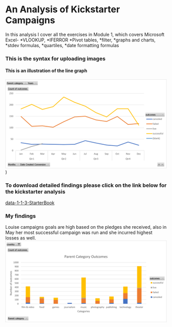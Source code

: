 # An Analysis of Kickstarter Campaigns
In this analysis I cover all the exercises in Module 1, which covers Microsoft Excel-
*VLOOKUP,
*IFERROR 
*Pivot tables, 
*filter, 
*graphs and charts, 
*stdev formulas, 
*quartiles, 
*date formatting formulas
### This is the syntax for uploading images
#### This is an illustration of the line graph
![Line chart](https://github.com/JaredTMurray/kickstarter-analysis/blob/main/Line%20chart.png))
### To download detailed findings please click on the link below for the kickstarter analysis
[data-1-1-3-StarterBook](https://github.com/JaredTMurray/kickstarter-analysis/blob/main/data-1-1-3-StarterBook.zip)
### My findings
Louise campaigns goals are high based on the pledges she received, also in May her most successful campaign was run and she incurred highest losses as well.
![Parent Category outcomes](https://github.com/JaredTMurray/kickstarter-analysis/blob/main/Parent%20Category%20outcomes.png)
